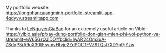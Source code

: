 My portfolio website: <br>https://longphanquangminh-portfolio-streamlit-app-4qdyvv.streamlitapp.com
<br>
<br>
Thanks to [LeNguyenGiaBao](https://github.com/LeNguyenGiaBao) for an extremely useful article on Viblo: <br>https://viblo.asia/p/xay-dung-portfolio-don-gian-mien-phi-voi-python-va-streamlit-eW65GrQJlDO?fbclid=IwAR24Om3uA-ZSdqP3rA9uX30tFsymvHfvje2ZdPOC1FVZ9TQst7XDYp9jYzw
